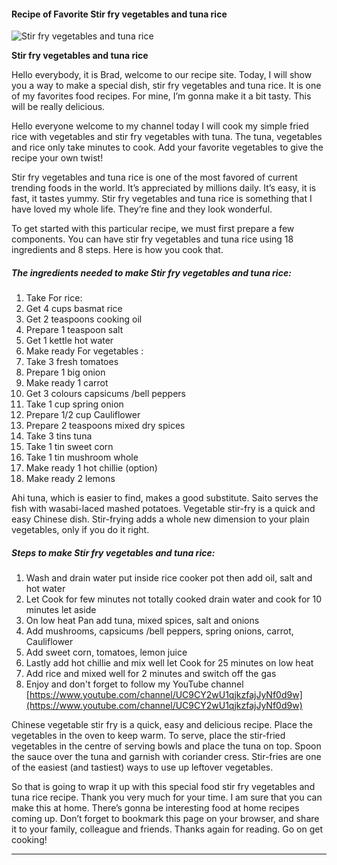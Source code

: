             

#### Recipe of Favorite Stir fry vegetables and tuna rice

![Stir fry vegetables and tuna rice](https://img-global.cpcdn.com/recipes/29430c10844c2e73/751x532cq70/stir-fry-vegetables-and-tuna-rice-recipe-main-photo.jpg)

**Stir fry vegetables and tuna rice**

Hello everybody, it is Brad, welcome to our recipe site. Today, I will show you a way to make a special dish, stir fry vegetables and tuna rice. It is one of my favorites food recipes. For mine, I’m gonna make it a bit tasty. This will be really delicious.

Hello everyone welcome to my channel today I will cook my simple fried rice with vegetables and stir fry vegetables with tuna. The tuna, vegetables and rice only take minutes to cook. Add your favorite vegetables to give the recipe your own twist!

Stir fry vegetables and tuna rice is one of the most favored of current trending foods in the world. It’s appreciated by millions daily. It’s easy, it is fast, it tastes yummy. Stir fry vegetables and tuna rice is something that I have loved my whole life. They’re fine and they look wonderful.

To get started with this particular recipe, we must first prepare a few components. You can have stir fry vegetables and tuna rice using 18 ingredients and 8 steps. Here is how you cook that.

##### The ingredients needed to make Stir fry vegetables and tuna rice:

1.  Take For rice:
2.  Get 4 cups basmat rice
3.  Get 2 teaspoons cooking oil
4.  Prepare 1 teaspoon salt
5.  Get 1 kettle hot water
6.  Make ready For vegetables :
7.  Take 3 fresh tomatoes
8.  Prepare 1 big onion
9.  Make ready 1 carrot
10.  Get 3 colours capsicums /bell peppers
11.  Take 1 cup spring onion
12.  Prepare 1/2 cup Cauliflower
13.  Prepare 2 teaspoons mixed dry spices
14.  Take 3 tins tuna
15.  Take 1 tin sweet corn
16.  Take 1 tin mushroom whole
17.  Make ready 1 hot chillie (option)
18.  Make ready 2 lemons

Ahi tuna, which is easier to find, makes a good substitute. Saito serves the fish with wasabi-laced mashed potatoes. Vegetable stir-fry is a quick and easy Chinese dish. Stir-frying adds a whole new dimension to your plain vegetables, only if you do it right.

##### Steps to make Stir fry vegetables and tuna rice:

1.  Wash and drain water put inside rice cooker pot then add oil, salt and hot water
2.  Let Cook for few minutes not totally cooked drain water and cook for 10 minutes let aside
3.  On low heat Pan add tuna, mixed spices, salt and onions
4.  Add mushrooms, capsicums /bell peppers, spring onions, carrot, Cauliflower
5.  Add sweet corn, tomatoes, lemon juice
6.  Lastly add hot chillie and mix well let Cook for 25 minutes on low heat
7.  Add rice and mixed well for 2 minutes and switch off the gas
8.  Enjoy and don't forget to follow my YouTube channel [https://www.youtube.com/channel/UC9CY2wU1qjkzfajJyNf0d9w](https://www.youtube.com/channel/UC9CY2wU1qjkzfajJyNf0d9w)

Chinese vegetable stir fry is a quick, easy and delicious recipe. Place the vegetables in the oven to keep warm. To serve, place the stir-fried vegetables in the centre of serving bowls and place the tuna on top. Spoon the sauce over the tuna and garnish with coriander cress. Stir-fries are one of the easiest (and tastiest) ways to use up leftover vegetables.

So that is going to wrap it up with this special food stir fry vegetables and tuna rice recipe. Thank you very much for your time. I am sure that you can make this at home. There’s gonna be interesting food at home recipes coming up. Don’t forget to bookmark this page on your browser, and share it to your family, colleague and friends. Thanks again for reading. Go on get cooking!

* * *